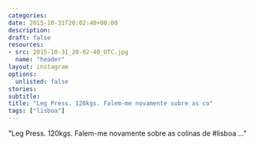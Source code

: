 ```yaml
---
categories:
date: 2015-10-31T20:02:40+00:00
description:
draft: false
resources:
- src: 2015-10-31_20-02-40_UTC.jpg
  name: "header"
layout: instagram
options:
  unlisted: false
stories:
subtitle:
title: "Leg Press. 120kgs. Falem-me novamente sobre as co"
tags: ["lisboa"]
---
```


"Leg Press. 120kgs. Falem-me novamente sobre as colinas de #lisboa ..."
